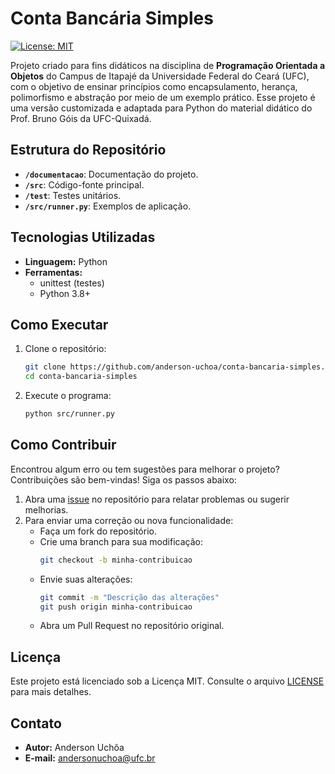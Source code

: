 # Conta Bancária Simples

[![License: MIT](https://img.shields.io/badge/License-MIT-yellow.svg)](https://opensource.org/licenses/MIT)

Projeto criado para fins didáticos na disciplina de **Programação Orientada a Objetos** do Campus de Itapajé da Universidade Federal do Ceará (UFC), com o objetivo de ensinar princípios como encapsulamento, herança, polimorfismo e abstração por meio de um exemplo prático. Esse projeto é uma versão customizada e adaptada para Python do material didático do Prof. Bruno Góis da UFC-Quixadá.

## Estrutura do Repositório

- **`/documentacao`**: Documentação do projeto.
- **`/src`**: Código-fonte principal.
- **`/test`**: Testes unitários.
- **`/src/runner.py`**: Exemplos de aplicação.

## Tecnologias Utilizadas

- **Linguagem:** Python
- **Ferramentas:**
  - unittest (testes)
  - Python 3.8+

## Como Executar

1. Clone o repositório:
   ```bash
   git clone https://github.com/anderson-uchoa/conta-bancaria-simples.git
   cd conta-bancaria-simples
   ```
2. Execute o programa:
   ```bash
   python src/runner.py
   ```

## Como Contribuir

Encontrou algum erro ou tem sugestões para melhorar o projeto? Contribuições são bem-vindas! Siga os passos abaixo:

1. Abra uma [issue](https://github.com/anderson-uchoa/conta-bancaria-simples/issues) no repositório para relatar problemas ou sugerir melhorias.
2. Para enviar uma correção ou nova funcionalidade:
   - Faça um fork do repositório.
   - Crie uma branch para sua modificação:
     ```bash
     git checkout -b minha-contribuicao
     ```
   - Envie suas alterações:
     ```bash
     git commit -m "Descrição das alterações"
     git push origin minha-contribuicao
     ```
   - Abra um Pull Request no repositório original.


## Licença

Este projeto está licenciado sob a Licença MIT. Consulte o arquivo [LICENSE](LICENSE) para mais detalhes.

## Contato

- **Autor:** Anderson Uchôa  
- **E-mail:** [andersonuchoa@ufc.br](mailto:andersonuchoa@ufc.br) 

